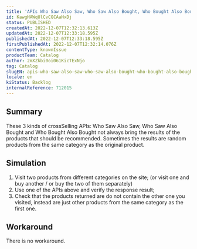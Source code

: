 ```yaml
---
title: 'APIs Who Saw Also Saw, Who Saw Also Bought, Who Bought Also Bought not always working as expected'
id: KawgHAWqUlCvCGCAaHxDj
status: PUBLISHED
createdAt: 2022-12-07T12:32:13.613Z
updatedAt: 2022-12-07T12:33:18.595Z
publishedAt: 2022-12-07T12:33:18.595Z
firstPublishedAt: 2022-12-07T12:32:14.076Z
contentType: knownIssue
productTeam: Catalog
author: 2mXZkbi0oi061KicTExNjo
tag: Catalog
slugEN: apis-who-saw-also-saw-who-saw-also-bought-who-bought-also-bought-not-always-working-as-expected
locale: en
kiStatus: Backlog
internalReference: 712015
---
```


## Summary



These 3 kinds of crossSelling APIs:  Who Saw Also Saw, Who Saw Also Bought and Who Bought Also Bought not always bring the results of the products that should be recommended. Sometimes the results are random products from the same category as the original product.


##

## Simulation



1. Visit two products from different categories on the site; (or visit one and buy another / or buy the two of them separately)
2. Use one of the APIs above and verify the response result;
3. Check that the products returned are do not contain the other one you visited, instead are just other products from the same category as the first one.


##

## Workaround


There is no workaround.

